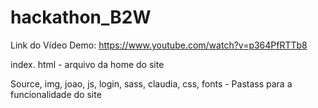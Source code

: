 # hackathon_B2W

Link do Vídeo Demo: https://www.youtube.com/watch?v=p364PfRTTb8

index. html - arquivo da home do site

Source, img, joao, js, login, sass, claudia, css, fonts - Pastass para a funcionalidade do site



